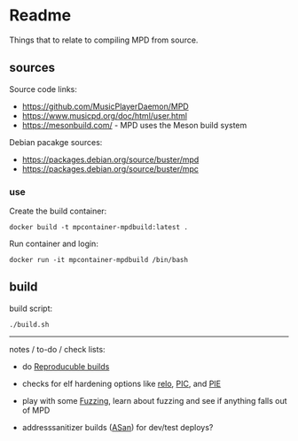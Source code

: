 # Readme

Things that to relate to compiling MPD from source.

## sources

Source code links:

* https://github.com/MusicPlayerDaemon/MPD
* https://www.musicpd.org/doc/html/user.html
* https://mesonbuild.com/ - MPD uses the Meson build system

Debian pacakge sources:

* https://packages.debian.org/source/buster/mpd
* https://packages.debian.org/source/buster/mpc

### use

Create the build container:

```
docker build -t mpcontainer-mpdbuild:latest .
```

Run container and login:

```
docker run -it mpcontainer-mpdbuild /bin/bash
```

## build

build script:

```
./build.sh
```

---

notes / to-do / check lists:

* do [Reproducuble builds](https://reproducible-builds.org/)

* checks for elf hardening options like [relo](https://www.redhat.com/en/blog/hardening-elf-binaries-using-relocation-read-only-relro), [PIC](https://wiki.gentoo.org/wiki/Hardened/Position_Independent_Code_internals), and [PIE](https://wiki.ubuntu.com/SecurityTeam/PIE)

* play with some [Fuzzing](https://en.wikipedia.org/wiki/Fuzzing), learn about fuzzing and see if anything falls out of MPD

* addresssanitizer builds ([ASan](https://en.wikipedia.org/wiki/AddressSanitizer)) for dev/test deploys?
